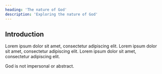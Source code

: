 ```yaml
---
heading: 'The nature of God'
description: 'Exploring the nature of God'
---
```


## Introduction

Lorem ipsum dolor sit amet, consectetur adipiscing elit. Lorem ipsum dolor sit amet, consectetur adipiscing elit. Lorem ipsum dolor sit amet, consectetur adipiscing elit.

God is not impersonal or abstract.
